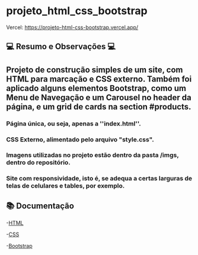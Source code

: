 # projeto_html_css_bootstrap

Vercel: https://projeto-html-css-bootstrap.vercel.app/

##  💻 Resumo e Observações 💻
## Projeto de construção simples de um site, com HTML para marcação e CSS externo. Também foi aplicado alguns elementos Bootstrap, como um Menu de Navegação e um Carousel no header da página, e um grid de cards na section #products.

### Página única, ou seja, apenas a ''index.html''.
### CSS Externo, alimentado pelo arquivo "style.css".
### Imagens utilizadas no projeto estão dentro da pasta /imgs, dentro do repositório.

### Site com responsividade, isto é, se adequa a certas larguras de telas de celulares e tables, por exemplo.

## 📚 Documentação

-[HTML](https://developer.mozilla.org/pt-BR/docs/Web/HTML)

-[CSS](https://developer.mozilla.org/pt-BR/docs/Web/CSS)

-[Bootstrap](https://getbootstrap.com/docs/4.1/getting-started/introduction/)
